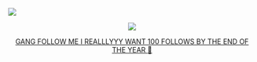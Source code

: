 
![](https://komarev.com/ghpvc/?username=AverageVaeb&color=lightgrey&label= ⛏Losers )

</p>



<div align="center">
<p align="center">
  <a href="https://spotify-github-profile.kittinanx.com/api/view?uid=d1bqsmqsv5xny71hcpjc38d4t&redirect=true">
    <img src="https://spotify-github-profile.kittinanx.com/api/view?uid=d1bqsmqsv5xny71hcpjc38d4t&cover_image=true&theme=natemoo-re&show_offline=true&background_color=2b285d&interchange=false&profanity=false&bar_color=ecc279&bar_color_cover=false">

GANG FOLLOW ME I REALLLYYY WANT 100 FOLLOWS BY THE END OF THE YEAR :pray:
